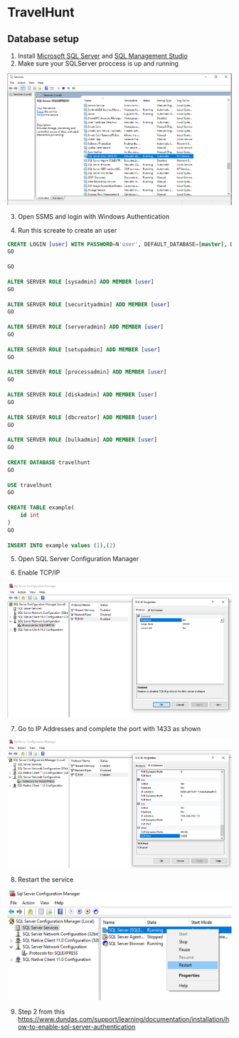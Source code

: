 # TravelHunt

## Database setup

1. Install 
[Microsoft SQL Server](https://www.microsoft.com/en-us/sql-server/sql-server-downloads "Microsoft SQL Server") 
and [SQL Management Studio](https://docs.microsoft.com/en-us/sql/ssms/download-sql-server-management-studio-ssms?view=sql-server-ver15 "SSMS")
2. Make sure your SQLServer proccess is up and running

![picture](doc/services.PNG)

3. Open SSMS and login with Windows Authentication

4. Run this screate to create an user
```SQL
CREATE LOGIN [user] WITH PASSWORD=N'user', DEFAULT_DATABASE=[master], DEFAULT_LANGUAGE=[us_english], CHECK_EXPIRATION=OFF, CHECK_POLICY=OFF
GO

GO

ALTER SERVER ROLE [sysadmin] ADD MEMBER [user]
GO

ALTER SERVER ROLE [securityadmin] ADD MEMBER [user]
GO

ALTER SERVER ROLE [serveradmin] ADD MEMBER [user]
GO

ALTER SERVER ROLE [setupadmin] ADD MEMBER [user]
GO

ALTER SERVER ROLE [processadmin] ADD MEMBER [user]
GO

ALTER SERVER ROLE [diskadmin] ADD MEMBER [user]
GO

ALTER SERVER ROLE [dbcreator] ADD MEMBER [user]
GO

ALTER SERVER ROLE [bulkadmin] ADD MEMBER [user]
GO

CREATE DATABASE travelhunt
GO

USE travelhunt
GO

CREATE TABLE example(
    id int
)
GO

INSERT INTO example values (1),(2)
```

5. Open SQL Server Configuration Manager

6. Enable TCP/IP

![picture](doc/tcp-enable.PNG)

7. Go to IP Addresses and complete the port with 1433 as shown

![picture](doc/tcp-port.PNG)

8. Restart the service

![picture](doc/service-restart.PNG)

9. Step 2 from this https://www.dundas.com/support/learning/documentation/installation/how-to-enable-sql-server-authentication